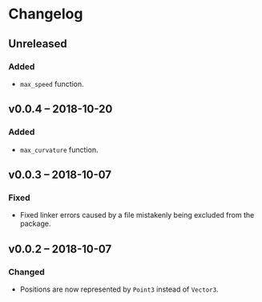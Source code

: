 # Changelog

## Unreleased

### Added

* `max_speed` function.

## v0.0.4 – 2018-10-20

### Added

* `max_curvature` function.

## v0.0.3 – 2018-10-07

### Fixed

* Fixed linker errors caused by a file mistakenly being excluded from the
  package.

## v0.0.2 – 2018-10-07

### Changed

* Positions are now represented by `Point3` instead of `Vector3`.
